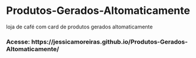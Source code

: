 # Produtos-Gerados-Altomaticamente
loja de café com card de produtos gerados altomaticamente
<h3>Acesse: https://jessicamoreiras.github.io/Produtos-Gerados-Altomaticamente/</h3>
